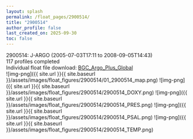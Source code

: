```yaml
---
layout: splash
permalink: /float_pages/2900514/
title: "2900514"
author_profile: false
last_created_on: 2025-09-30
toc: false
---
```

 
2900514: J-ARGO (2005-07-03T17:11 to 2008-09-05T14:43)\
117 profiles completed\
Individual float file download: [BGC_Argo_Plus_Global](https://ftp.soest.hawaii.edu/bgc_argo_plus/Individual_Floats/outliers_removed/2900514_Sprof_processed.nc)\
![img-png]({{ site.url }}{{ site.baseurl }}/assets/images/float_figures/2900514/01_2900514_map.png)
![img-png]({{ site.url }}{{ site.baseurl }}/assets/images/float_figures/2900514/2900514_DOXY.png)
![img-png]({{ site.url }}{{ site.baseurl }}/assets/images/float_figures/2900514/2900514_PRES.png)
![img-png]({{ site.url }}{{ site.baseurl }}/assets/images/float_figures/2900514/2900514_PSAL.png)
![img-png]({{ site.url }}{{ site.baseurl }}/assets/images/float_figures/2900514/2900514_TEMP.png)
